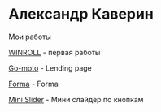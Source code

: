 # Александр Каверин
Мои работы

[WINROLL](https://alexkaverin777.github.io/winroll/ "Winroll") - первая работы 


[Go-moto](https://alexkaverin777.github.io/Go-moto/ "Go-moto") - Lending page


[Forma](https://alexkaverin777.github.io/forma/ "Forma") - Forma
 

[Mini Slider](https://alexkaverin777.github.io/testing/ "Slider") - Мини слайдер по кнопкам 


